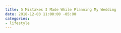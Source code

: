 ```yaml
---
title: 5 Mistakes I Made While Planning My Wedding
date: 2018-12-03 11:00:00 -05:00
categories:
- lifestyle
---
```


